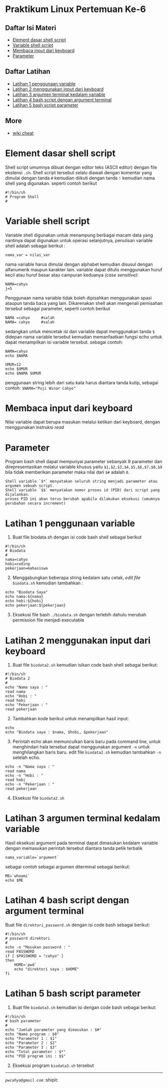 Praktikum Linux Pertemuan Ke-6
==============================

## Daftar Isi Materi
- [Element dasar shell script](#element-dasar-shell-script) 
- [Variable shell script](#variable-shell-script)
- [Membaca input dari keyboard](#membaca-input-dari-keyboard)
- [Parameter](#parameter)

## Daftar Latihan
- [Latihan 1 penggunaan variable](#latihan-1-penggunaan-variable)
- [Latihan 2 menggunakan input dari keyboard](#latihan-2-menggunakan-input-dari-keyboard)
- [Latihan 3 argumen terminal kedalam variable](#latihan-3-argumen-terminal-kedalam-variable)
- [Latihan 4 bash script dengan argument terminal](#latihan-4-bash-script-dengan-argument-terminal)
- [Latihan 5 bash script parameter](#latihan-5-bash-script-parameter)

## More
- [wiki cheat](http://wiki.bash-hackers.org/commands/classictest)


Element dasar shell script
==========================

Shell script umumnya dibuat dengan editor teks (ASCII editor) dengan file ekstensi `.sh`. Shell script tersebut selalu diawali dengan komentar yang dimulai dengan tanda `#` kemudian diikuti dengan tanda `!` kemudian nama shell yang digunakan. seperti contoh berikut
```
#!/bin/sh
# Program Shell
#
```

Variable shell script
=====================
Variable shell  digunakan untuk menampung berbagai macam data yang nantinya dapat digunakan untuk operasi selanjutnya, penulisan variable shell adalah sebagai berikut : 
```
nama_var = nilai_var
```
nama variable harus dimulai dengan alphabet kemudian disusul dengan alfanumerik maupun karakter lain. variable dapat ditulis menggunakan huruf kecil atau huruf besar atau campuran keduanya *(case sensitive)*:
```
NAMA=cahyo
j=5
```
Penggunaan nama variable tidak boleh dipisahkan menggunakan spasi ataupun tanda baca yang lain. Dikarenakan shell akan mengenali pemisahan tersebut sebagai parameter, seperti contoh berikut
```
NAMA =cahyo		#salah
NAMA= cahyo		#salah
```
sedangkan untuk mencetak isi dari variable dapat menggunakan tanda `$` didepan nama variable tersebut kemudian memanfaatkan fungsi echo untuk dapat menampilkan isi variable tersebut. sebagai contoh:
```
NAMA=cahyo
echo $NAMA

UMUR=12
echo $UMUR
echo $NAMA $UMUR
```
penggunaan string lebih dari satu kata harus diantara tanda kutip, sebagai contoh:
`$NAMA="Puji Winar Cahyo"`

Membaca input dari keyboard
===========================
Nilai variable dapat berupa masukan melalui ketikan dari keyboard, dengan menggunakan instruksi *read*

Parameter
=========
Program bash shell dapat mempunyai parameter sebanyak 9 parameter dan direpresentasikan melalui variable khusus yaitu `$1,$2,$3,$4,$5,$6,$7,$8,$9` bila tidak memberikan parameter maka nilai dari `$#` adalah `0`.
```
Shell variable `$*` menyatakan seluruh string menjadi parameter atau argumen sebuah script.
Shell variable `$$` menyatakan nomor proses id (PID) dari script yang dijalankan. 
proses PID ini akan terus berubah apabila dilakukan eksekusi (umumnya perubahan secara increment)
```

Latihan 1 penggunaan variable
=============================
1. Buat file biodata.sh dengan isi code bash shell sebagai berikut
```
#!/bin/sh
# Biodata
#
nama=cahyo
hobi=coding
pekerjaan=mahasiswa
```

2. Menggabungkan beberapa string kedalam satu cetak, *edit file* `biodata.sh` kemudian tambahkan :
```
echo "Biodata Saya"
echo nama:${nama}
echo hobi:${hobi}
echo pekerjaan:${pekerjaan}
```

3. Eksekusi file bash `./biodata.sh` dengan terlebih dahulu merubah permission file menjadi executable

Latihan 2 menggunakan input dari keyboard
=========================================
1. Buat file `biodata2.sh` kemudian isikan code bash shell sebagai berikut:

```
#!/bin/sh
# Biodata 2
#
echo "Nama saya : "
read nama
echo "Hobi : "
read hobi
echo "Pekerjaan : "
read pekerjaan
```

2. Tambahkan kode berikut untuk menampilkan hasil input:
```
echo
echo "Biodata saya : $nama, $hobi, $pekerjaan"
```

3. Perintah echo akan memunculkan baris baru pada command line, untuk menghindari hala tersebut dapat menggunakan argument `-n` untuk menghilangkan baris baru. edit file `biodata2.sh` kemudian tambahkan `-n` setelah echo.
```
echo -n "Nama saya : "
read nama
echo -n "Hobi : "
read hobi
echo -n "Pekerjaan : "
read pekerjaan
```
4. Eksekusi file `biodata2.sh`


Latihan 3 argumen terminal kedalam variable
===========================================
Hasil eksekusi argument pada terminal dapat dimasukan kedalam variable dengan memasukan perintah tersebut diantara tanda petik terbalik 
```
nama_variable=`argument`
```
sebagai contoh sebagai argumen diterminal sebagai berikut:
```
ME=`whoami`
echo $ME
```

Latihan 4 bash script dengan argument terminal
==============================================
Buat file `direktori_password.sh` dengan isi code bash sebagai berikut:
```
#!/bin/sh
# password direktori
#
echo -n "Masukan password : "
read PASSWORD
if [ $PASSWORD = "cahyo" ]
then
	HOME=`pwd`
	echo "direktori saya : $HOME"
fi
```

Latihan 5 bash script parameter
===============================
1. Buat file `biodata3.sh` kemudian isi dengan code bash sebagai berikut:
```
#!/bin/sh
# bash parameter
#
echo "Jumlah parameter yang dimasukan : $#"
echo "Nama program : $0"
echo "Parameter 1 : $1"
echo "Parameter 2 : $2"
echo "Parameter 3 : $3"
echo "Total parameter : $*"
echo "PID program ini : $$"
```

2. Eksekusi program `biodata3.sh` tersebut
---

*`pwcahyo@gmail.com`* :shipit:

